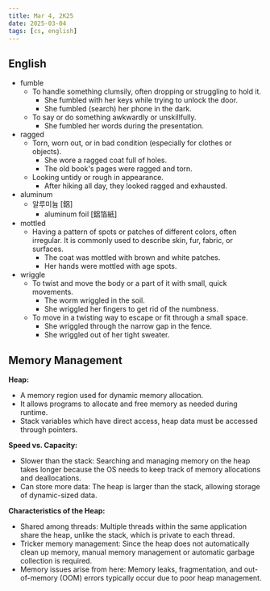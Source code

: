 ```yaml
---
title: Mar 4, 2K25
date: 2025-03-04
tags: [cs, english]
---
```


## English

- fumble
  - To handle something clumsily, often dropping or struggling to hold it.
    - She fumbled with her keys while trying to unlock the door.
    - She fumbled (search) her phone in the dark.
  - To say or do something awkwardly or unskillfully.
    - She fumbled her words during the presentation.
- ragged
  - Torn, worn out, or in bad condition (especially for clothes or objects).
    - She wore a ragged coat full of holes.
    - The old book's pages were ragged and torn.
  - Looking untidy or rough in appearance.
    - After hiking all day, they looked ragged and exhausted.
- aluminum
  - 알루미늄 [鋁]
    - aluminum foil [鋁箔紙]
- mottled
  - Having a pattern of spots or patches of different colors, often irregular. It is commonly used to describe skin, fur, fabric, or surfaces.
    - The coat was mottled with brown and white patches.
    - Her hands were mottled with age spots.
- wriggle
  - To twist and move the body or a part of it with small, quick movements.
    - The worm wriggled in the soil.
    - She wriggled her fingers to get rid of the numbness.
  - To move in a twisting way to escape or fit through a small space.
    - She wriggled through the narrow gap in the fence.
    - She wriggled out of her tight sweater.

## Memory Management

**Heap:**
- A memory region used for dynamic memory allocation.
- It allows programs to allocate and free memory as needed during runtime.
- Stack variables which have direct access, heap data must be accessed through pointers.

**Speed vs. Capacity:**
- Slower than the stack: Searching and managing memory on the heap takes longer because the OS needs to keep track of memory allocations and deallocations.
- Can store more data: The heap is larger than the stack, allowing storage of dynamic-sized data.

**Characteristics of the Heap:**
- Shared among threads: Multiple threads within the same application share the heap, unlike the stack, which is private to each thread.
- Tricker memory management: Since the heap does not automatically clean up memory,  manual memory management or automatic garbage collection is required.
- Memory issues arise from here: Memory leaks, fragmentation, and out-of-memory (OOM) errors typically occur due to poor heap management.